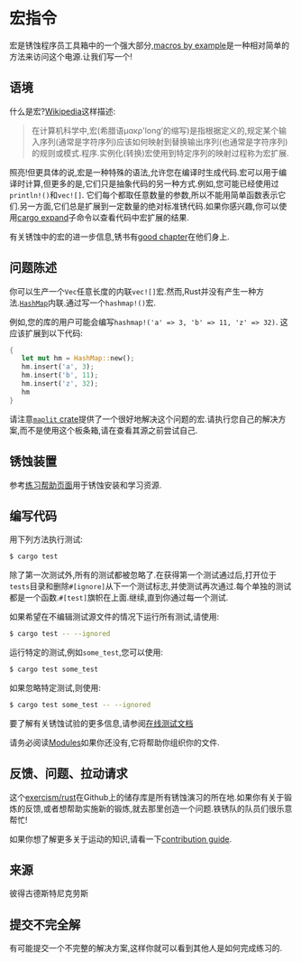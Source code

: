 # 宏指令

宏是锈蚀程序员工具箱中的一个强大部分,[macros by example](https://doc.rust-lang.org/reference/macros-by-example.html)是一种相对简单的方法来访问这个电源.让我们写一个!

## 语境

什么是宏?[Wikipedia](https://en.wikipedia.org/wiki/Macro_(computer_science))这样描述:

> 在计算机科学中,宏(希腊语μακρ'long’的缩写)是指根据定义的,规定某个输入序列(通常是字符序列)应该如何映射到替换输出序列(也通常是字符序列)的规则或模式.程序.实例化(转换)宏使用到特定序列的映射过程称为宏扩展.

照亮!但更具体的说,宏是一种特殊的语法,允许您在编译时生成代码.宏可以用于编译时计算,但更多的是,它们只是抽象代码的另一种方式.例如,您可能已经使用过`println!()`和`vec![]`. 它们每个都取任意数量的参数,所以不能用简单函数表示它们.另一方面,它们总是扩展到一定数量的绝对标准锈代码.如果你感兴趣,你可以使用[cargo expand](https://github.com/dtolnay/cargo-expand)子命令以查看代码中宏扩展的结果.

有关锈蚀中的宏的进一步信息,锈书有[good chapter](https://doc.rust-lang.org/book/2018-edition/appendix-04-macros.html)在他们身上.

## 问题陈述

你可以生产一个`Vec`任意长度的内联`vec![]`宏.然而,Rust并没有产生一种方法.[`HashMap`](https://doc.rust-lang.org/std/collections/struct.HashMap.html)内联.通过写一个`hashmap!()`宏.

例如,您的库的用户可能会编写`hashmap!('a' => 3, 'b' => 11, 'z' => 32)`. 这应该扩展到以下代码:

```rust
{
   let mut hm = HashMap::new();
   hm.insert('a', 3);
   hm.insert('b', 11);
   hm.insert('z', 32);
   hm
}
```

请注意[`maplit` crate](https://crates.io/crates/maplit)提供了一个很好地解决这个问题的宏.请执行您自己的解决方案,而不是使用这个板条箱,请在查看其源之前尝试自己.

## 锈蚀装置

参考[练习帮助页面][help-page]用于锈蚀安装和学习资源.

## 编写代码

用下列方法执行测试:

```bash
$ cargo test
```

除了第一次测试外,所有的测试都被忽略了.在获得第一个测试通过后,打开位于`tests`目录和删除`#[ignore]`从下一个测试标志,并使测试再次通过.每个单独的测试都是一个函数.`#[test]`旗帜在上面.继续,直到你通过每一个测试.

如果希望在不编辑测试源文件的情况下运行所有测试,请使用:

```bash
$ cargo test -- --ignored
```

运行特定的测试,例如`some_test`,您可以使用:

```bash
$ cargo test some_test
```

如果忽略特定测试,则使用:

```bash
$ cargo test some_test -- --ignored
```

要了解有关锈蚀试验的更多信息,请参阅[在线测试文档][rust-tests]

请务必阅读[Modules](https://doc.rust-lang.org/book/2018-edition/ch07-00-modules.html)如果你还没有,它将帮助你组织你的文件.

## 反馈、问题、拉动请求

这个[exercism/rust](https://github.com/exercism/rust)在Github上的储存库是所有锈蚀演习的所在地.如果你有关于锻炼的反馈,或者想帮助实施新的锻炼,就去那里创造一个问题.铁锈队的队员们很乐意帮忙!

如果你想了解更多关于运动的知识,请看一下[contribution guide](https://github.com/exercism/docs/blob/master/contributing-to-language-tracks/README.md).

[help-page]: https://exercism.io/tracks/rust/learning

[modules]: https://doc.rust-lang.org/book/2018-edition/ch07-00-modules.html

[cargo]: https://doc.rust-lang.org/book/2018-edition/ch14-00-more-about-cargo.html

[rust-tests]: https://doc.rust-lang.org/book/2018-edition/ch11-02-running-tests.html

## 来源

彼得古德斯特尼克劳斯

## 提交不完全解

有可能提交一个不完整的解决方案,这样你就可以看到其他人是如何完成练习的.
